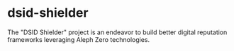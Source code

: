 # dsid-shielder
The "DSID Shielder" project is an endeavor to build better digital reputation frameworks leveraging Aleph Zero technologies.
